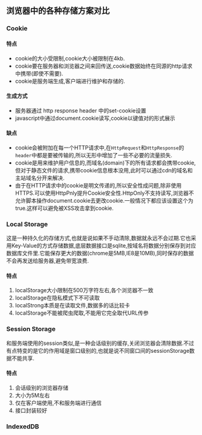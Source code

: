## 浏览器中的各种存储方案对比

### Cookie

#### 特点
- cookie的大小受限制,cookie大小被限制在4kb.
- cookie要在服务器和浏览器之间来回传送,cookie数据始终在同源的http请求中携带(即使不需要).
- cookie是服务端生成,客户端进行维护和存储的.
#### 生成方式
- 服务器通过 http response header 中的set-cookie设置
- javascript中通过document.cookie读写,cookie以键值对的形式展示
#### 缺点
- cookie会被附加在每一个HTTP请求中,在`HttpRequest`和`HttpResponse`的`header`中都是要被传输的,所以无形中增加了一些不必要的流量损失.
- cookie是用来维护用户信息的,而域名(domain)下的所有请求都会携带cookie,但对于静态文件的请求,携带cookie信息根本没用,此时可以通过cdn的域名和主站域名分开来解决.
- 由于在HTTP请求中的cookie是明文传递的,所以安全性成问题,除非使用HTTPS.可以使用HttpPnly提升Cookie安全性.HttpOnly不支持读写,浏览器不允许脚本操作document.cookie去更改cookie.一般情况下都应该设置这个为true.这样可以避免被XSS攻击拿到cookie.


### Local Storage
这是一种持久化的存储方式,也就是说如果不手动清除,数据就永远不会过期.它也采用Key-Value的方式存储数据,底层数据接口是sqlite,按域名将数据分别保存到对应数据库文件里.它能保存更大的数据(chrome是5MB,IE8是10MB),同时保存的数据不会再发送给服务器,避免带宽浪费.
#### 特点
1. localStorage大小限制在500万字符左右,各个浏览器不一致
2. localStorage在隐私模式下不可读取
3. localStrong本质是在读取文件,数据多的话比较卡
4. localStorage不能被爬虫爬取,不能用它完全取代URL传参

### Session Storage
和服务端使用的session类似,是一种会话级别的缓存,关闭浏览器会清除数据.不过有点特变的是它的作用域是窗口级别的,也就是说不同窗口间的sessionStorage数据不能共享.
#### 特点
1. 会话级别的浏览器存储
2. 大小为5M左右
3. 仅在客户端使用,不和服务端进行通信
4. 接口封装较好

### IndexedDB